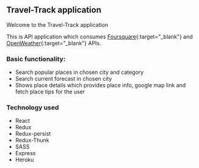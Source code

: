 ## Travel-Track application

Welcome to the Travel-Track application 

This is API application which consumes [Foursquare](https://developer.foursquare.com/){:target="_blank"} and [OpenWeather](https://openweathermap.org/){:target="\_blank"} APIs.

### Basic functionality:

* Search popular places in chosen city and category
* Search current forecast in chosen city
* Shows place details which provides place info, google map link and fetch place tips for the user 

### Technology used

* React
* Redux
* Redux-persist
* Redux-Thunk
* SASS
* Express
* Heroku
